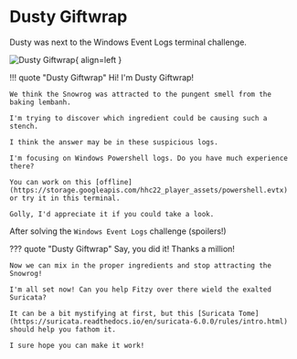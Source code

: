 # Dusty Giftwrap

Dusty was next to the Windows Event Logs terminal challenge.

![Dusty Giftwrap](/img/tolkienring/dustygiftwrap.png){ align=left }

!!! quote "Dusty Giftwrap"
	Hi! I'm Dusty Giftwrap!

	We think the Snowrog was attracted to the pungent smell from the baking lembanh.

	I'm trying to discover which ingredient could be causing such a stench.

	I think the answer may be in these suspicious logs.

	I'm focusing on Windows Powershell logs. Do you have much experience there?

	You can work on this [offline](https://storage.googleapis.com/hhc22_player_assets/powershell.evtx) or try it in this terminal.

	Golly, I'd appreciate it if you could take a look.

After solving the `Windows Event Logs` challenge (spoilers!)

??? quote "Dusty Giftwrap"
	Say, you did it! Thanks a million!

	Now we can mix in the proper ingredients and stop attracting the Snowrog!

	I'm all set now! Can you help Fitzy over there wield the exalted Suricata?

	It can be a bit mystifying at first, but this [Suricata Tome](https://suricata.readthedocs.io/en/suricata-6.0.0/rules/intro.html) should help you fathom it.

	I sure hope you can make it work!